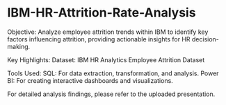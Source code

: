 # IBM-HR-Attrition-Rate-Analysis

Objective:
Analyze employee attrition trends within IBM to identify key factors influencing attrition, providing actionable insights for HR decision-making.

Key Highlights:
Dataset: IBM HR Analytics Employee Attrition Dataset

Tools Used:
SQL: For data extraction, transformation, and analysis.
Power BI: For creating interactive dashboards and visualizations.

For detailed analysis findings, please refer to the uploaded presentation.

